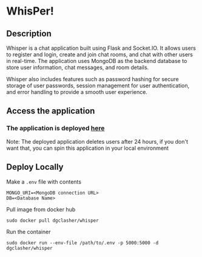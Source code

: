 # WhisPer!

## Description

Whisper is a chat application built using Flask and Socket.IO. It allows users to register and login, create and join chat rooms, and chat with other users in real-time. The application uses MongoDB as the backend database to store user information, chat messages, and room details.

Whisper also includes features such as password hashing for secure storage of user passwords, session management for user authentication, and error handling to provide a smooth user experience.

## Access the application

### The application is deployed [here](https://whisper-cq4x.onrender.com/)
Note: The deployed application deletes users after 24 hours, if you don't want that, you can spin this application in your local environment

## Deploy Locally

Make a `.env` file with contents
```
MONGO_URI=<MongoDB connection URL>
DB=<Database Name>
```

Pull image from docker hub
```
sudo docker pull dgclasher/whisper
```

Run the container
```
sudo docker run --env-file /path/to/.env -p 5000:5000 -d dgclasher/whisper
```
